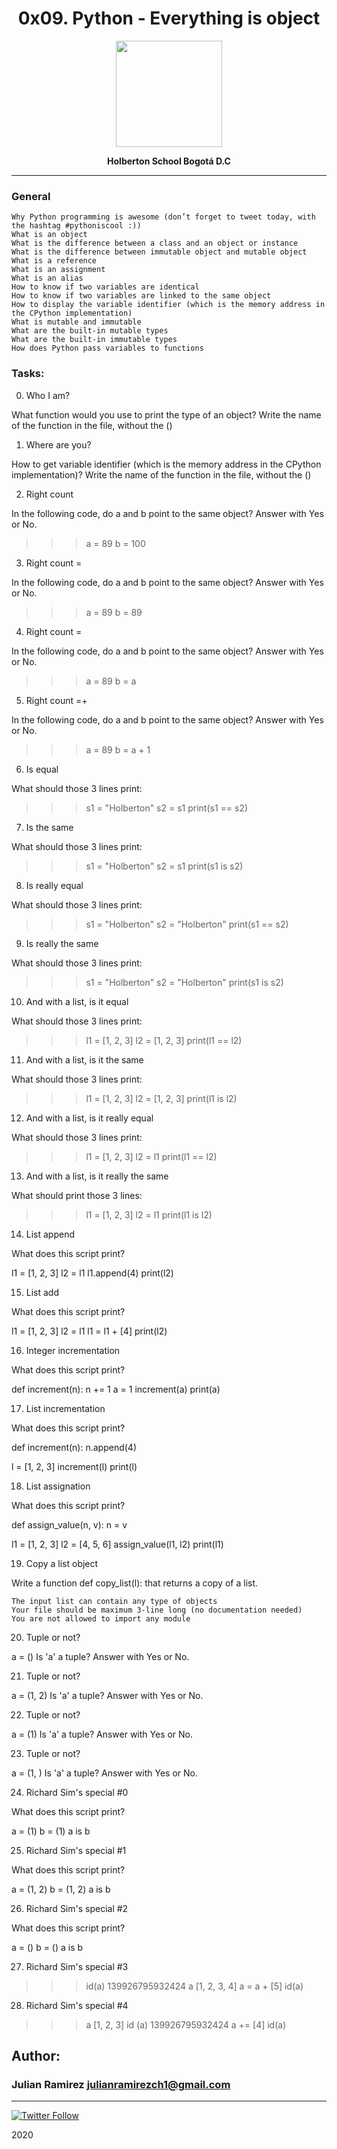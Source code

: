 
<H1 align="center"> 0x09. Python - Everything is object </H1>

<p align="center">
   <a href="https://www.holbertonschool.com/co"><img src="https://user-images.strikinglycdn.com/res/hrscywv4p/image/upload/c_limit,fl_lossy,h_1440,w_720,f_auto,q_auto/79001/368330_619080.png" width="170" height="170"/></a>

<p align="center"> 
   <b>Holberton School Bogotá D.C</b>
                
----
<H3> General </H3>
   
    Why Python programming is awesome (don’t forget to tweet today, with the hashtag #pythoniscool :))
    What is an object
    What is the difference between a class and an object or instance
    What is the difference between immutable object and mutable object
    What is a reference
    What is an assignment
    What is an alias
    How to know if two variables are identical
    How to know if two variables are linked to the same object
    How to display the variable identifier (which is the memory address in the CPython implementation)
    What is mutable and immutable
    What are the built-in mutable types
    What are the built-in immutable types
    How does Python pass variables to functions


### Tasks:

0. Who I am?

 What function would you use to print the type of an object? Write the
 name of the function in the file, without the ()

1. Where are you?

 How to get variable identifier (which is the memory address in the
 CPython implementation)? Write the name of the function in the file,
 without the ()

2. Right count

 In the following code, do a and b point to the same object?
 Answer with Yes or No.

>>> a = 89
>>> b = 100

3. Right count =

 In the following code, do a and b point to the same object?
 Answer with Yes or No.

 >>> a = 89
 >>> b = 89

4. Right count =

 In the following code, do a and b point to the same object?
 Answer with Yes or No.

 >>> a = 89
 >>> b = a

5. Right count =+

 In the following code, do a and b point to the same object?
 Answer with Yes or No.

 >>> a = 89
 >>> b = a + 1

6. Is equal

 What should those 3 lines print:

 >>> s1 = "Holberton"
 >>> s2 = s1
 >>> print(s1 == s2)

7. Is the same

 What should those 3 lines print:

 >>> s1 = "Holberton"
 >>> s2 = s1
 >>> print(s1 is s2)

8. Is really equal

 What should those 3 lines print:

 >>> s1 = "Holberton"
 >>> s2 = "Holberton"
 >>> print(s1 == s2)

9. Is really the same

 What should those 3 lines print:

 >>> s1 = "Holberton"
 >>> s2 = "Holberton"
 >>> print(s1 is s2)

10. And with a list, is it equal

  What should those 3 lines print:

  >>> l1 = [1, 2, 3]
  >>> l2 = [1, 2, 3]
  >>> print(l1 == l2)

11. And with a list, is it the same

  What should those 3 lines print:

  >>> l1 = [1, 2, 3]
  >>> l2 = [1, 2, 3]
  >>> print(l1 is l2)

12. And with a list, is it really equal

  What should those 3 lines print:

  >>> l1 = [1, 2, 3]
  >>> l2 = l1
  >>> print(l1 == l2)

13. And with a list, is it really the same

  What should print those 3 lines:

  >>> l1 = [1, 2, 3]
  >>> l2 = l1
  >>> print(l1 is l2)

14. List append

  What does this script print?

  l1 = [1, 2, 3]
  l2 = l1
  l1.append(4)
  print(l2)

15. List add

  What does this script print?

  l1 = [1, 2, 3]
  l2 = l1
  l1 = l1 + [4]
  print(l2)

16. Integer incrementation

  What does this script print?

  def increment(n):
  	  n += 1
  a = 1
  increment(a)
  print(a)

17. List incrementation

  What does this script print?

  def increment(n):
  	  n.append(4)

  l = [1, 2, 3]
  increment(l)
  print(l)

18. List assignation

  What does this script print?

  def assign_value(n, v):
  	  n = v

  l1 = [1, 2, 3]
  l2 = [4, 5, 6]
  assign_value(l1, l2)
  print(l1)

19. Copy a list object

  Write a function def copy_list(l): that returns a copy of a list.

    The input list can contain any type of objects
    Your file should be maximum 3-line long (no documentation needed)
    You are not allowed to import any module

20. Tuple or not?

  a = ()
  Is 'a' a tuple? Answer with Yes or No.

21. Tuple or not?

  a = (1, 2)
  Is 'a' a tuple? Answer with Yes or No.

22. Tuple or not?

  a = (1)
  Is 'a' a tuple? Answer with Yes or No.

23. Tuple or not?

  a = (1, )
  Is 'a' a tuple? Answer with Yes or No.

24. Richard Sim's special #0

  What does this script print?

  a = (1)
  b = (1)
  a is b

25. Richard Sim's special #1

  What does this script print?

  a = (1, 2)
  b = (1, 2)
  a is b

26. Richard Sim's special #2

  What does this script print?

  a = ()
  b = ()
  a is b

27. Richard Sim's special #3

  >>> id(a)
  139926795932424
  >>> a
  [1, 2, 3, 4]
  >>> a = a + [5]
  >>> id(a)

28. Richard Sim's special #4

  >>> a
  [1, 2, 3]
  >>> id (a)
  139926795932424
  >>> a += [4]
  >>> id(a)


## Author: 
### Julian Ramirez <julianramirezch1@gmail.com>
----
[![Twitter Follow](https://img.shields.io/twitter/follow/JulianR_30.svg?style=social&label=Follow)](https://twitter.com/JulianR_30)

2020